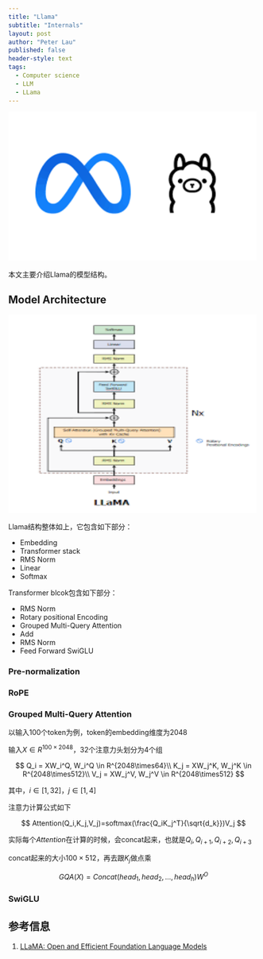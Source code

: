 ```yaml
---
title: "Llama"
subtitle: "Internals"
layout: post
author: "Peter Lau"
published: false
header-style: text
tags:
  - Computer science
  - LLM
  - LLama
---
```



<div>
  <img class="shadow" src="/img/llama/llama-logo.png" width="500" height="300" alt="Llama Architecture">
</div>

本文主要介绍Llama的模型结构。

## Model Architecture


<div>
  <img class="shadow" src="/img/llama/llama_arch.png" width="500" height="400" alt="Llama Architecture">
</div>

Llama结构整体如上，它包含如下部分：

+ Embedding
+ Transformer stack
+ RMS Norm
+ Linear
+ Softmax

Transformer blcok包含如下部分：

+ RMS Norm
+ Rotary positional Encoding
+ Grouped Multi-Query Attention
+ Add
+ RMS Norm
+ Feed Forward SwiGLU

### Pre-normalization

### RoPE

### Grouped Multi-Query Attention

以输入100个token为例，token的embedding维度为2048

输入$X \in R^{100 \times 2048}$，$32$个注意力头划分为$4$个组

$$
Q_i = XW_i^Q, W_i^Q \in R^{2048\times64}\\
K_j = XW_j^K, W_j^K \in R^{2048\times512}\\
V_j = XW_j^V, W_j^V \in R^{2048\times512}
$$

其中，$i \in [1,32]$，$j \in [1,4]$

注意力计算公式如下

$$
Attention(Q_i,K_j,V_j)=softmax(\frac{Q_iK_j^T}{\sqrt{d_k}})V_j
$$

实际每个$Attention$在计算的时候，会concat起来，也就是$Q_i,Q_{i+1},Q_{i+2},Q_{i+3}$

concat起来的大小$100\times512$，再去跟$K_j$做点乘

$$
GQA(X)=Concat(head_1,head_2,...,head_h)W^O
$$

### SwiGLU

## 参考信息

1. [LLaMA: Open and Efficient Foundation Language Models](https://arxiv.org/pdf/2302.13971)
